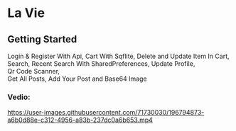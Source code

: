 # La Vie

## Getting Started
  
  Login & Register With Api, 
  Cart With Sqflite, 
  Delete and Update Item In Cart, 
  Search,
  Recent Search With SharedPreferences, 
  Update Profile,  
  Qr Code Scanner,  
  Get All Posts, Add Your Post and
  Base64 Image
  
### Vedio:
https://user-images.githubusercontent.com/71730030/196794873-a6b0d88e-c312-4956-a83b-237dc0a6b653.mp4
